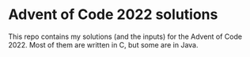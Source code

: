 # Advent of Code 2022 solutions

This repo contains my solutions (and the inputs) for the Advent of Code 2022. Most of them are written in C, but some are in Java.
